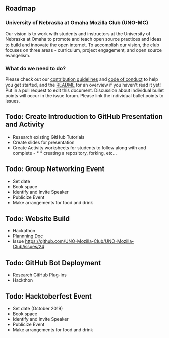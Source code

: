 ## Roadmap
### University of Nebraska at Omaha Mozilla Club (UNO-MC)
Our vision is to work with students and instructors at the University of Nebraska at Omaha to promote and teach open source practices and ideas to build and innovate the open internet. To accomplish our vision, the club focuses on three areas - curriculum, project engagement, and open source evangelism.
### What do we need to do?
Please check out our [contribution guidelines]() and [code of conduct]() to help you get started, and the [README]() for an overview if you haven't read it yet!
Put in a pull request to edit this document. Discussion about individual bullet points will occur in the issue forum. Please link the individual bullet points to issues.
## Todo: Create Introduction to GitHub Presentation and Activity
* Research existing GitHub Tutorials
* Create slides for presentation
* Create Activity worksheets for students to follow along with and complete - * * creating a repository, forking, etc...
## Todo: Group Networking Event
* Set date
* Book space
* Identify and Invite Speaker
* Publicize Event
* Make arrangements for food and drink
## Todo: Website Build
* Hackathon
* [Plannning Doc](https://docs.google.com/document/d/1RksRzDRyL92W2DmLd3DaH1dDsf_wUWJH4v_6HJNMJUk/edit?usp=sharing)
* Issue https://github.com/UNO-Mozilla-Club/UNO-Mozilla-Club/issues/24
## Todo: GitHub Bot Deployment
* Research GitHub Plug-ins
* Hackthon
## Todo: Hacktoberfest Event
* Set date (October 2019)
* Book space
* Identify and Invite Speaker
* Publicize Event
* Make arrangements for food and drink
